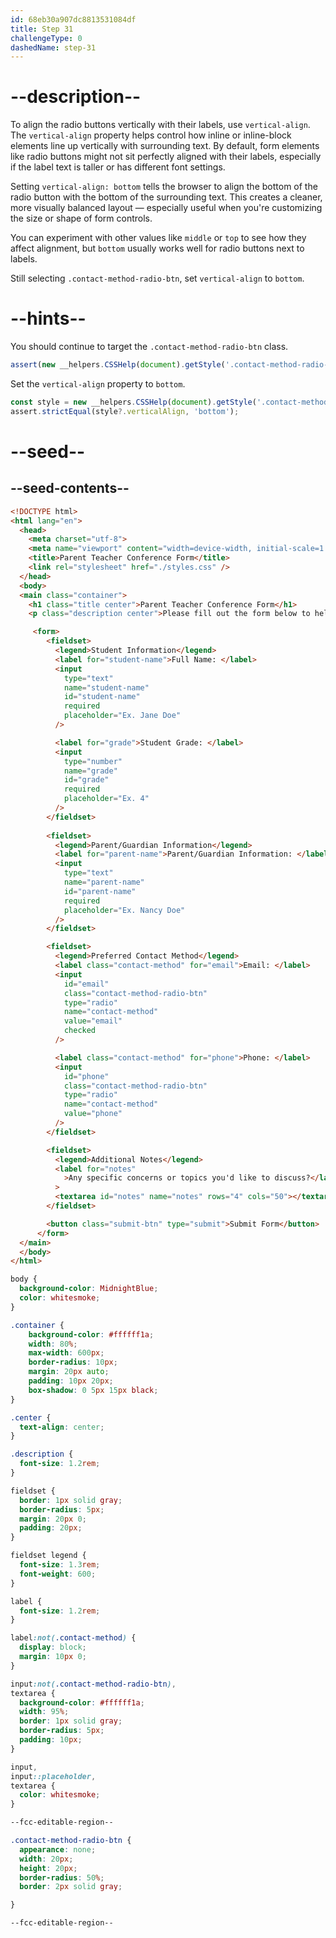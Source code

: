 ```yaml
---
id: 68eb30a907dc8813531084df
title: Step 31
challengeType: 0
dashedName: step-31
---
```


# --description--

To align the radio buttons vertically with their labels, use `vertical-align`. The `vertical-align` property helps control how inline or inline-block elements line up vertically with surrounding text. By default, form elements like radio buttons might not sit perfectly aligned with their labels, especially if the label text is taller or has different font settings.

Setting `vertical-align: bottom` tells the browser to align the bottom of the radio button with the bottom of the surrounding text. This creates a cleaner, more visually balanced layout — especially useful when you're customizing the size or shape of form controls.

You can experiment with other values like `middle` or `top` to see how they affect alignment, but `bottom` usually works well for radio buttons next to labels.

Still selecting `.contact-method-radio-btn`, set `vertical-align` to `bottom`.

# --hints--

You should continue to target the `.contact-method-radio-btn` class.

```js
assert(new __helpers.CSSHelp(document).getStyle('.contact-method-radio-btn'));
```

Set the `vertical-align` property to `bottom`.

```js
const style = new __helpers.CSSHelp(document).getStyle('.contact-method-radio-btn');
assert.strictEqual(style?.verticalAlign, 'bottom');
```

# --seed--

## --seed-contents--

```html
<!DOCTYPE html>
<html lang="en">
  <head>
    <meta charset="utf-8">
    <meta name="viewport" content="width=device-width, initial-scale=1.0">
    <title>Parent Teacher Conference Form</title>
    <link rel="stylesheet" href="./styles.css" />
  </head>
  <body>
  <main class="container">
    <h1 class="title center">Parent Teacher Conference Form</h1>
    <p class="description center">Please fill out the form below to help schedule your parent-teacher conference.</p>

     <form>
        <fieldset>
          <legend>Student Information</legend>
          <label for="student-name">Full Name: </label>
          <input
            type="text"
            name="student-name"
            id="student-name"
            required
            placeholder="Ex. Jane Doe"
          />

          <label for="grade">Student Grade: </label>
          <input
            type="number"
            name="grade"
            id="grade"
            required
            placeholder="Ex. 4"
          />
        </fieldset>
        
        <fieldset>
          <legend>Parent/Guardian Information</legend>
          <label for="parent-name">Parent/Guardian Information: </label>
          <input
            type="text"
            name="parent-name"
            id="parent-name"
            required
            placeholder="Ex. Nancy Doe"
          />
        </fieldset>

        <fieldset>
          <legend>Preferred Contact Method</legend>
          <label class="contact-method" for="email">Email: </label>
          <input
            id="email"
            class="contact-method-radio-btn"
            type="radio"
            name="contact-method"
            value="email"
            checked
          />

          <label class="contact-method" for="phone">Phone: </label>
          <input
            id="phone"
            class="contact-method-radio-btn"
            type="radio"
            name="contact-method"
            value="phone"
          />
        </fieldset>

        <fieldset>
          <legend>Additional Notes</legend>
          <label for="notes"
            >Any specific concerns or topics you'd like to discuss?</label
          >
          <textarea id="notes" name="notes" rows="4" cols="50"></textarea>
        </fieldset>

        <button class="submit-btn" type="submit">Submit Form</button>
      </form>
  </main>
  </body>
</html>
```

```css
body {
  background-color: MidnightBlue;
  color: whitesmoke;
}

.container {
    background-color: #ffffff1a;
    width: 80%;
    max-width: 600px;
    border-radius: 10px;
    margin: 20px auto;
    padding: 10px 20px;
    box-shadow: 0 5px 15px black;  
}

.center {
  text-align: center;
}

.description {
  font-size: 1.2rem;
}

fieldset {
  border: 1px solid gray;
  border-radius: 5px;
  margin: 20px 0;
  padding: 20px;
}

fieldset legend {
  font-size: 1.3rem;
  font-weight: 600;
}

label {
  font-size: 1.2rem;
}

label:not(.contact-method) {
  display: block;
  margin: 10px 0;
}

input:not(.contact-method-radio-btn),
textarea {
  background-color: #ffffff1a;
  width: 95%;
  border: 1px solid gray;
  border-radius: 5px;
  padding: 10px;
}

input,
input::placeholder,
textarea {
  color: whitesmoke;
}

--fcc-editable-region--

.contact-method-radio-btn {
  appearance: none;
  width: 20px;
  height: 20px;
  border-radius: 50%;
  border: 2px solid gray;

}

--fcc-editable-region--
```
